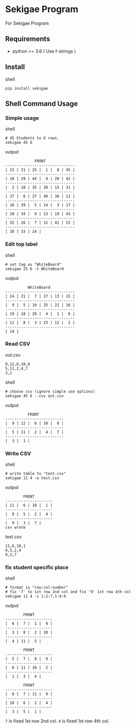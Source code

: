 # Sekigae Program
For Sekigae Program

## Requirements
- python >= 3.6 ( Use f-strings )

## Install
shell
```shell script
pip install sekigae
```

## Shell Command Usage
### Simple usage

shell
```shell script
# 45 Students to 6 rows.
sekigae 45 6
```

output
```text
             FRONT
-------------------------------
| 23 | 21 | 25 |  1 |  8 | 45 |
-------------------------------
| 18 | 29 | 44 |  4 | 20 | 42 |
-------------------------------
|  2 | 10 | 35 | 30 | 15 | 31 |
-------------------------------
| 37 |  6 | 27 | 40 | 36 | 11 |
-------------------------------
| 16 | 39 |  5 | 14 |  3 | 17 |
-------------------------------
| 28 | 34 |  9 | 13 | 19 | 43 |
-------------------------------
| 32 | 26 |  7 | 12 | 41 | 22 |
-------------------------------
| 38 | 33 | 24 |
```

### Edit top label
shell
```shell script
# set tag as "WhiteBoard"
sekigae 25 6 -t WhiteBoard
```

output
```text
          WhiteBoard
-------------------------------
| 24 | 21 |  7 | 17 | 13 | 15 |
-------------------------------
|  9 |  5 | 10 | 25 | 22 | 16 |
-------------------------------
| 19 | 18 | 20 |  4 |  1 |  6 |
-------------------------------
| 11 |  8 |  3 | 23 | 12 |  2 |
-------------------------------
| 14 |
```

### Read CSV
out.csv
```csv
9,12,6,10,8
5,11,2,4,7
3,1
```

shell
```shell script
# choose csv (ignore simple use options)
sekigae 45 6 --csv out.csv
```

output
```text
          FRONT
--------------------------
|  9 | 12 |  6 | 10 |  8 |
--------------------------
|  5 | 11 |  2 |  4 |  7 |
--------------------------
|  3 |  1 |
```

### Write CSV
shell
```shell script
# write table to "test.csv"
sekigae 11 4 -o test.csv
```

output
```text
        FRONT
---------------------
| 11 |  6 | 10 |  1 |
---------------------
|  8 |  5 |  2 |  4 |
---------------------
|  9 |  3 |  7 |
csv wrote
```

test.csv
```csv
11,6,10,1
8,5,2,4
9,3,7
```

### fix student specific place
shell
```shell script
# format is "row:col:number"
# fix '7' to 1st row 2nd col and fix '9' 1st row 4th col
sekigae 11 4 -s 1:2:7,1:4:9
```

output
```text
        FRONT
---------------------
|  6 |  7 |  1 |  9 |
---------------------
|  3 |  8 |  2 | 10 |
---------------------
|  4 | 11 |  5 |

        FRONT        
---------------------
|  5 |  7 |  8 |  9 |
---------------------
|  6 | 11 | 10 |  2 |
---------------------
|  1 |  3 |  4 |

        FRONT        
---------------------
|  8 |  7 | 11 |  9 |
---------------------
| 10 |  6 |  2 |  4 |
---------------------
|  3 |  5 |  1 |
```

`7` is fixed 1st row 2nd col.
`9` is fixed 1st row 4th col.
